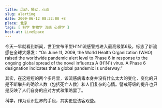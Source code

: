 ```yaml
---
title: 风动，幡动，心动
slug: alerting
date: 2009-06-12 08:32:00 +8
place: 北京
tags: [ 科学 生物学 流感 心理学 ]
host-at: LiveSpace
---
```

今天一早就看到新闻，世卫宣布甲型H1N1流感警戒进入最高级第6级，标志了新流感在全球大爆发：“On June 11, 2009, the World Health Organization (WHO) raised the worldwide pandemic alert level to Phase 6 in response to the ongoing global spread of the novel influenza A (H1N1) virus. A Phase 6 designation indicates that a global pandemic is underway.”

其实，在这短短的两个多月里，该流感病毒本身并没有什么太大的变化，变化的只是不断攀升的确诊人数（包括死亡人数）和人们复杂的心情。警戒等级的提升也只是反映了人们自身的应对方式和策略罢了。

科学，作为认识世界的手段，其实更应该客观些。
